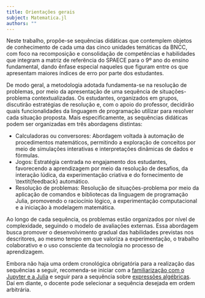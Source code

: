 ```yaml
---
title: Orientações gerais
subject: Matematica.jl
authors: ""
---
```


Neste trabalho, propõe-se sequências didáticas que contemplem objetos de conhecimento de cada uma das cinco unidades temáticas da BNCC, com foco na recomposição e consolidação de competências e habilidades que integram a matriz de referência do SPAECE para o 9º ano do ensino fundamental, dando ênfase especial naqueles que figuram entre os que apresentam maiores índices de erro por parte dos estudantes.

De modo geral, a metodologia adotada fundamenta-se na resolução de problemas, por meio da apresentação de uma sequência de situações-problema contextualizadas. Os estudantes, organizados em grupos, discutirão estratégias de resolução e, com o apoio do professor, decidirão quais funcionalidades da linguagem de programação utilizar para resolver cada situação proposta. Mais especificamente, as sequências didáticas podem ser organizadas em três abordagens distintas:

- Calculadoras ou conversores: Abordagem voltada à automação de procedimentos matemáticos, permitindo a exploração de conceitos por meio de simulações interativas e interpretações dinâmicas de dados e fórmulas.
- Jogos: Estratégia centrada no engajamento dos estudantes, favorecendo a aprendizagem por meio da resolução de desafios, da interação lúdica, da experimentação criativa e do fornecimento de \textit{feedback} automático.
- Resolução de problemas: Resolução de situações-problema por meio da aplicação de comandos e bibliotecas da linguagem de programação Julia, promovendo o raciocínio lógico, a experimentação computacional e a iniciação à modelagem matemática.

Ao longo de cada sequência, os problemas estão organizados por nível de complexidade, seguindo o modelo de avaliações externas. Essa abordagem busca promover o desenvolvimento gradual das habilidades previstas nos descritores, ao mesmo tempo em que valoriza a experimentação, o trabalho colaborativo e o uso consciente da tecnologia no processo de aprendizagem.

Embora não haja uma ordem cronológica obrigatória para a realização das sequências a seguir, recomenda-se iniciar com a [familiarização com o Jupyter e a Julia](familiarizacao/index.md) e seguir para a sequência sobre [expressões algébricas](algebra/index.md).
Daí em diante, o docente pode selecionar a sequência desejada em ordem arbitrária.